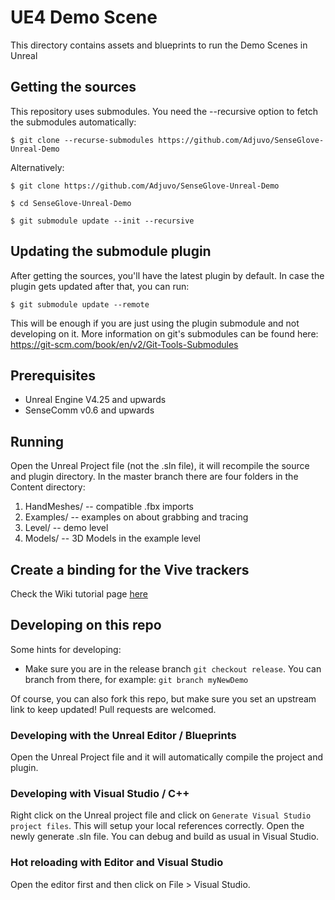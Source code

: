 # UE4 Demo Scene

This directory contains assets and blueprints to run the Demo Scenes in Unreal

## Getting the sources
This repository uses submodules. You need the --recursive option to fetch the submodules automatically:

`$ git clone --recurse-submodules https://github.com/Adjuvo/SenseGlove-Unreal-Demo`

Alternatively:

`$ git clone https://github.com/Adjuvo/SenseGlove-Unreal-Demo`

`$ cd SenseGlove-Unreal-Demo`

`$ git submodule update --init --recursive`

## Updating the submodule plugin
After getting the sources, you'll have the latest plugin by default.
In case the plugin gets updated after that, you can run:

`$ git submodule update --remote`

This will be enough if you are just using the plugin submodule and not developing on it. More information on git's submodules can be found here: https://git-scm.com/book/en/v2/Git-Tools-Submodules

## Prerequisites 
- Unreal Engine V4.25 and upwards
- SenseComm v0.6 and upwards

## Running
Open the Unreal Project file (not the .sln file), it will recompile the source and plugin directory.
In the master branch there are four folders in the Content directory:
1. HandMeshes/ -- compatible .fbx imports 
2. Examples/ -- examples on about grabbing and tracing
3. Level/ -- demo level
4. Models/ -- 3D Models in the example level

## Create a binding for the Vive trackers
Check the Wiki tutorial page [here](https://github.com/Adjuvo/SenseGlove-Unreal-Demo/wiki/Setting-up-Vive-trackers)

## Developing on this repo
Some hints for developing:

- Make sure you are in the release branch `git checkout release`. You can branch from there, for example:
`git branch myNewDemo`

Of course, you can also fork this repo, but make sure you set an upstream link to keep updated!
Pull requests are welcomed.

### Developing with the Unreal Editor / Blueprints
Open the Unreal Project file and it will automatically compile the project and plugin. 

### Developing with Visual Studio / C++
Right click on the Unreal project file and click on `Generate Visual Studio project files`. This will setup your local references correctly. Open the newly generate .sln file. You can debug and build as usual in Visual Studio. 

### Hot reloading with Editor and Visual Studio
Open the editor first and then click on File > Visual Studio. 


